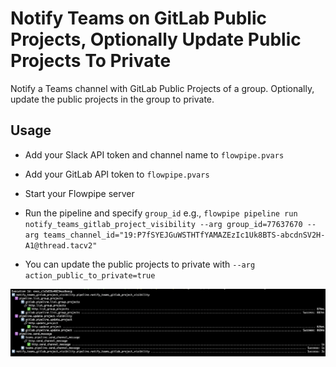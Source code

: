 # Notify Teams on GitLab Public Projects, Optionally Update Public Projects To Private

Notify a Teams channel with GitLab Public Projects of a group. Optionally, update the public projects in the group to private.

## Usage

- Add your Slack API token and channel name to `flowpipe.pvars`
- Add your GitLab API token to `flowpipe.pvars`
- Start your Flowpipe server
- Run the pipeline and specify `group_id` e.g., `flowpipe pipeline run notify_teams_gitlab_project_visibility --arg group_id=77637670 --arg teams_channel_id="19:P7fSYEJGuWSTHTfYAMAZEzIc1Uk8BTS-abcdnSV2H-A1@thread.tacv2"`

- You can update the public projects to private with `--arg action_public_to_private=true`

![flowpipe_pipeline_run](flowpipe_pipeline_run.png)
